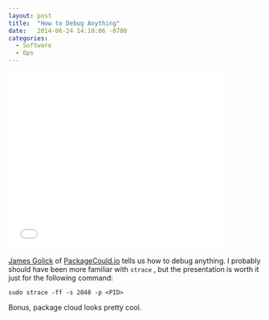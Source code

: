 ```yaml
---
layout: post
title:  "How to Debug Anything"
date:   2014-06-24 14:10:06 -0700
categories:
  - Software
  - Ops
---
```


<iframe class="embedly-embed" src="//cdn.embedly.com/widgets/media.html?src=https%3A%2F%2Fwww.slideshare.net%2Fslideshow%2Fembed_code%2Fkey%2F6qeHnY8U8Sr3nL&url=http%3A%2F%2Fwww.slideshare.net%2Fjamesgolick%2Fhow-to-debug-anything&image=http%3A%2F%2Fcdn.slidesharecdn.com%2Fss_thumbnails%2Fhow-to-debug-anything-140623121820-phpapp01-thumbnail-4.jpg%3Fcb%3D1405934598&key=d815972c91e546edb5d2d02e509f8b1c&type=text%2Fhtml&schema=slideshare" width="425" height="355" scrolling="no" frameborder="0" allowfullscreen></iframe>

 [James Golick](https://twitter.com/jamesgolick)  of  [PackageCould.io](https://packagecloud.io)  tells us how to debug anything. I probably should have been more familiar with `strace` , but the presentation is worth it just for the following command: 

  `sudo strace -ff -s 2048 -p <PID>`  

 Bonus, package cloud looks pretty cool. 

